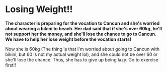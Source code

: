 # Losing Weight!!
**The character is preparing for the vocation to Cancun and she's worried about wearing a bikini to beach. Her dad said that if she's over 60kg, he'll  not support her the money, and she'll lose the chance to go to Cancun. We have to help her lose weight before the vocation starts!**

Now she is 60kg (The thing is that I'm worried about going to Cancun with bikini, but 60 is not my actual weight lol), and she could not be over 60 or she'll lose the chance. Thus, she has to give up being lazy. Go to exercise first!!
